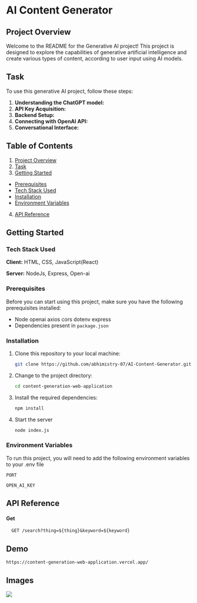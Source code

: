 # AI Content Generator

## Project Overview

Welcome to the README for the Generative AI project! This project is designed to explore the capabilities of generative artificial intelligence and create various types of content, according to user input using AI models.

## Task

To use this generative AI project, follow these steps:

1. **Understanding the ChatGPT model:**
2. **API Key Acquisition:**
3. **Backend Setup:**
4. **Connecting with OpenAI API:**
5. **Conversational Interface:**

## Table of Contents

1. [Project Overview](#project-overview)
2. [Task](#task)
3. [Getting Started](#getting-started)

- [Prerequisites](#prerequisites)
- [Tech Stack Used](#tech-stack-used)
- [Installation](#installation)
- [Environment Variables](#environment-variables)

4. [API Reference](#api-reference)

## Getting Started

### Tech Stack Used

**Client:** HTML, CSS, JavaScript(React)

**Server:** NodeJs, Express, Open-ai

### Prerequisites

Before you can start using this project, make sure you have the following prerequisites installed:

- Node openai axios cors dotenv express
- Dependencies present in `package.json`

### Installation

1. Clone this repository to your local machine:

   ```bash
   git clone https://github.com/abhimistry-07/AI-Content-Generator.git
   ```

2. Change to the project directory:

   ```bash
   cd content-generation-web-application
   ```

3. Install the required dependencies:

   ```bash
   npm install
   ```

4. Start the server

   ```bash
   node index.js
   ```

### Environment Variables

To run this project, you will need to add the following environment variables to your .env file

`PORT`

`OPEN_AI_KEY`

## API Reference

#### Get

```http
  GET /search?thing=${thing}&keyword=${keyword}
```

## Demo

```
https://content-generation-web-application.vercel.app/
```

## Images

<image src="./client/public/Image1" />
